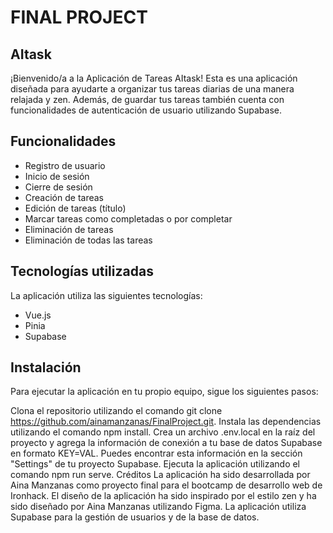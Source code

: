 # FINAL PROJECT
## AItask

¡Bienvenido/a a la Aplicación de Tareas AItask! Esta es una aplicación diseñada para ayudarte a organizar tus tareas diarias de una manera relajada y zen. Además, de guardar tus tareas también cuenta con funcionalidades de autenticación de usuario utilizando Supabase.

## Funcionalidades

* Registro de usuario
* Inicio de sesión
* Cierre de sesión
* Creación de tareas
* Edición de tareas (título)
* Marcar tareas como completadas o por completar
* Eliminación de tareas
* Eliminación de todas las tareas

## Tecnologías utilizadas
La aplicación utiliza las siguientes tecnologías:
 
* Vue.js
* Pinia
* Supabase

## Instalación
Para ejecutar la aplicación en tu propio equipo, sigue los siguientes pasos:

Clona el repositorio utilizando el comando git clone https://github.com/ainamanzanas/FinalProject.git.
Instala las dependencias utilizando el comando npm install.
Crea un archivo .env.local en la raíz del proyecto y agrega la información de conexión a tu base de datos Supabase en formato KEY=VAL. Puedes encontrar esta información en la sección "Settings" de tu proyecto Supabase.
Ejecuta la aplicación utilizando el comando npm run serve.
Créditos
La aplicación ha sido desarrollada por Aina Manzanas como proyecto final para el bootcamp de desarrollo web de Ironhack. El diseño de la aplicación ha sido inspirado por el estilo zen y ha sido diseñado por Aina Manzanas utilizando Figma. La aplicación utiliza Supabase para la gestión de usuarios y de la base de datos.

